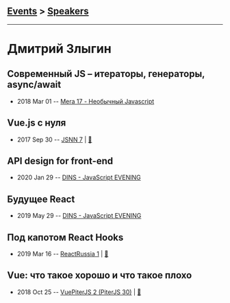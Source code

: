 ## [Events](../README.md) > [Speakers](../speakers.md)
---

# Дмитрий Злыгин

## Современный JS – итераторы, генераторы, async&#x2F;await
- 2018 Mar 01 -- [Mera 17 - Необычный Javascript](https://yadi.sk/i/3pPACQBR3T2r9V)    
## Vue.js с нуля
- 2017 Sep 30 -- [JSNN 7](https://www.youtube.com/watch?v=qzKWui6ZSbQ)  | [:notebook:](https://docs.google.com/presentation/d/1BZdnxu7aaPSeqXPHkTHGan_Keu2SUywyrnlEmzl7OQU/edit?usp=sharing)  
## API design for front-end
- 2020 Jan 29 -- [DINS - JavaScript EVENING](https://www.youtube.com/watch?v=X3mFOprERG4)    
## Будущее React
- 2019 May 29 -- [DINS - JavaScript EVENING](https://www.youtube.com/watch?v=XbNNtZeArsE)    
## Под капотом React Hooks
- 2019 Mar 16 -- [ReactRussia 1](https://www.youtube.com/watch?v=3Ku62Nh1mhk)  | [:notebook:](https://www.slideshare.net/secret/o7TqRRUdbdezGa)  
## Vue: что такое хорошо и что такое плохо
- 2018 Oct 25 -- [VuePiterJS 2 (PiterJS 30)](https://www.youtube.com/watch?v=gdm7lCa6VCE)  | [:notebook:](https://fs.piterjs.org/events/30/zlygin.pdf)  
